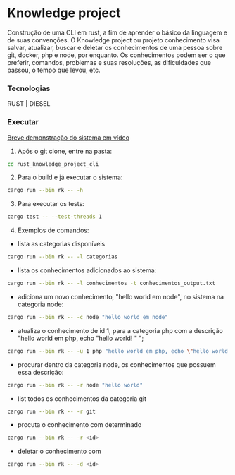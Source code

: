 # Knowledge project


<p>
Construção de uma CLI em rust, a fim de aprender o básico da linguagem e de suas convenções.</b></b>
O Knowledge project ou projeto conhecimento visa salvar, atualizar, buscar e deletar os conhecimentos de uma pessoa sobre git, docker, php e node, por enquanto. </b> 
Os conhecimentos podem ser o que preferir, comandos, problemas e suas resoluções, as dificuldades que passou, o tempo que levou, etc.

</p>



### Tecnologias

RUST | DIESEL



### Executar
[Breve demonstração do sistema em vídeo](https://youtu.be/BDUKEjUk8Tc)

1. Após o git clone, entre na pasta:

```bash
cd rust_knowledge_project_cli
```

2. Para o build e já executar o sistema:

```bash
cargo run --bin rk -- -h
```

3. Para executar os tests:

```bash
cargo test -- --test-threads 1
```

4. Exemplos de comandos:

- lista as categorias disponíveis 
```bash
cargo run --bin rk -- -l categorias
```

- lista os conhecimentos adicionados ao sistema:
```bash
cargo run --bin rk -- -l conhecimentos -t conhecimentos_output.txt
```
- adiciona um novo conhecimento, "hello world em node", no sistema na categoria node:
```bash
cargo run --bin rk -- -c node "hello world em node" 
```
- atualiza o conhecimento de id 1, para a categoria php com a descrição "hello world em php, echo \"hello world! \" ";
```bash
cargo run --bin rk -- -u 1 php "hello world em php, echo \"hello world! \" "
```
- procurar dentro da categoria node, os conhecimentos que possuem essa descrição:
```bash
cargo run --bin rk -- -r node "hello world" 
```
- list todos os conhecimentos da categoria git
```bash
cargo run --bin rk -- -r git
```
- procuta o conhecimento com determinado <id>
```bash
cargo run --bin rk -- -r <id>
```
- deletar o conhecimento com <id>
```bash
cargo run --bin rk -- -d <id>
```
